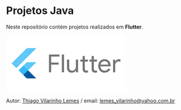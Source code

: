 # Projetos Java
Neste repositório contém projetos realizados em <b>Flutter</b>.

[![NPM Version][npm-image]][npm-url]



[npm-image]: https://github.com/thiagovilarinholemes/Projetos-Flutter/blob/master/flutter.png
[npm-url]: https://npmjs.org/package/datadog-metrics
[npm-downloads]: https://img.shields.io/npm/dm/datadog-metrics.svg?style=flat-square
[travis-image]: https://img.shields.io/travis/dbader/node-datadog-metrics/master.svg?style=flat-square
[travis-url]: https://travis-ci.org/dbader/node-datadog-metrics
[wiki]: https://github.com/seunome/seuprojeto/wiki


Autor: [Thiago Vilarinho Lemes](http://thiagolemes.rf.gd/) / email: lemes_vilarinho@yahoo.com.br
